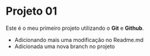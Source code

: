 # Projeto 01

Este é o meu primeiro projeto utilizando o **Git** e **Github**.

- Adicionando mais uma modificação no Readme.md
- Adicionada uma nova branch no projeto